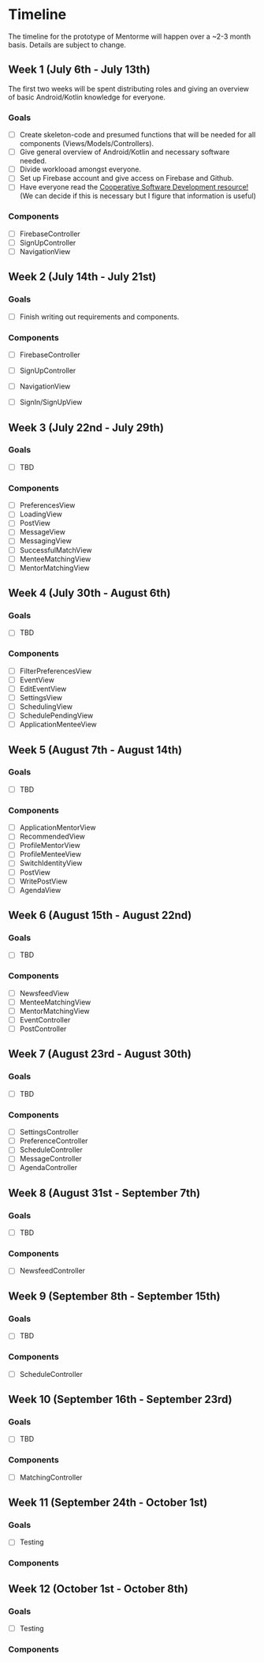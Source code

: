 # Timeline
The timeline for the prototype of Mentorme will happen over a ~2-3 month basis. Details are subject to change.

## Week 1 (July 6th - July 13th)
The first two weeks will be spent distributing roles and giving an overview 
of basic Android/Kotlin knowledge for everyone.

### Goals 
- [ ] Create skeleton-code and presumed functions that will be needed for all components (Views/Models/Controllers).
- [ ] Give general overview of Android/Kotlin and necessary software needed. 
- [ ] Divide worklooad amongst everyone.
- [ ] Set up Firebase account and give access on Firebase and Github.  
- [ ] Have everyone read the [Cooperative Software Development resource!](http://faculty.washington.edu/ajko/books/cooperative-software-development/) (We can decide if this is necessary but I figure that information is useful)

### Components
- [ ] FirebaseController
- [ ] SignUpController
- [ ] NavigationView

## Week 2 (July 14th - July 21st)
### Goals
- [ ] Finish writing out requirements and components.

### Components
- [ ] FirebaseController
- [ ] SignUpController
- [ ] NavigationView
- [ ] SignIn/SignUpView


## Week 3 (July 22nd - July 29th)
### Goals
- [ ] TBD

### Components
- [ ] PreferencesView
- [ ] LoadingView
- [ ] PostView
- [ ] MessageView
- [ ] MessagingView
- [ ] SuccessfulMatchView
- [ ] MenteeMatchingView
- [ ] MentorMatchingView

## Week 4 (July 30th - August 6th)
### Goals
- [ ] TBD

### Components
- [ ] FilterPreferencesView
- [ ] EventView
- [ ] EditEventView
- [ ] SettingsView
- [ ] SchedulingView
- [ ] SchedulePendingView
- [ ] ApplicationMenteeView

## Week 5 (August 7th - August 14th)
### Goals
- [ ] TBD

### Components
- [ ] ApplicationMentorView
- [ ] RecommendedView
- [ ] ProfileMentorView
- [ ] ProfileMenteeView
- [ ] SwitchIdentityView
- [ ] PostView
- [ ] WritePostView
- [ ] AgendaView

## Week 6 (August 15th - August 22nd)
### Goals
- [ ] TBD

### Components
- [ ] NewsfeedView
- [ ] MenteeMatchingView
- [ ] MentorMatchingView
- [ ] EventController
- [ ] PostController

## Week 7 (August 23rd - August 30th)
### Goals
- [ ] TBD

### Components
- [ ] SettingsController
- [ ] PreferenceController
- [ ] ScheduleController
- [ ] MessageController
- [ ] AgendaController

## Week 8 (August 31st - September 7th)
### Goals
- [ ] TBD

### Components
- [ ] NewsfeedController

## Week 9 (September 8th - September 15th)
### Goals
- [ ] TBD

### Components
- [ ] ScheduleController

## Week 10 (September 16th - September 23rd)
### Goals
- [ ] TBD

### Components
- [ ] MatchingController

## Week 11 (September 24th - October 1st)
### Goals
- [ ] Testing
### Components
## Week 12 (October 1st - October 8th)
### Goals
- [ ] Testing
### Components

